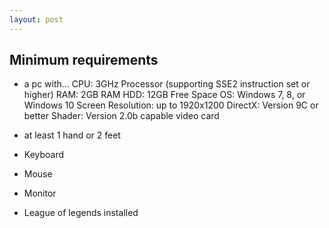 ```yaml
---
layout: post
---
```


## Minimum requirements

- a pc with...
CPU: 3GHz Processor (supporting SSE2 instruction set or higher)
RAM: 2GB RAM
HDD: 12GB Free Space
OS: Windows 7, 8, or Windows 10
Screen Resolution: up to 1920x1200
DirectX: Version 9C or better
Shader: Version 2.0b capable video card

- at least 1 hand or 2 feet
- Keyboard
- Mouse
- Monitor
- League of legends installed
